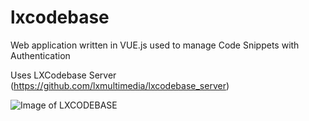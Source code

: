# lxcodebase
Web application written in VUE.js used to manage Code Snippets with Authentication

Uses LXCodebase Server (https://github.com/lxmultimedia/lxcodebase_server)

![Image of LXCODEBASE](http://lxbase.tk/lxcodebase.JPG)